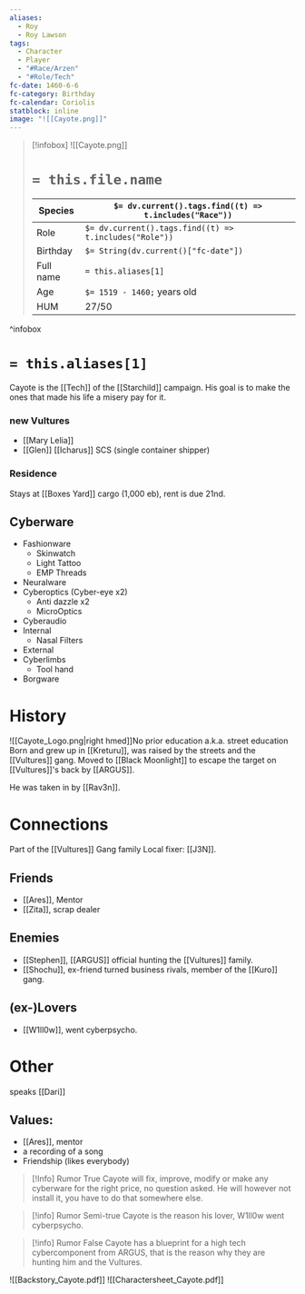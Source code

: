 ```yaml
---
aliases:
  - Roy
  - Roy Lawson
tags:
  - Character
  - Player
  - "#Race/Arzen"
  - "#Role/Tech"
fc-date: 1460-6-6
fc-category: Birthday
fc-calendar: Coriolis
statblock: inline
image: "![[Cayote.png]]"
---
```

> [!infobox]
> ![[Cayote.png]]
> # `= this.file.name`
> | Species | `$= dv.current().tags.find((t) => t.includes("Race"))` |
> | ---- | ---- |
> | Role | `$= dv.current().tags.find((t) => t.includes("Role"))` |
> | Birthday | `$= String(dv.current()["fc-date"])` |
> | Full name | `= this.aliases[1]`|
> | Age | `$= 1519 - 1460;` years old|
> | HUM | 27/50 |
^infobox
# `= this.aliases[1]`
Cayote is the [[Tech]] of the [[Starchild]] campaign. His goal is to make the ones that made his life a misery pay for it.
### new Vultures
- [[Mary Lelia]]
- [[Glen]]
[[Icharus]] SCS (single container shipper)
### Residence
Stays at [[Boxes Yard]] cargo (1,000 eb), rent is due 21nd.
## Cyberware
- Fashionware
	- Skinwatch
	- Light Tattoo
	- EMP Threads
- Neuralware
- Cyberoptics (Cyber-eye x2)
	- Anti dazzle x2
	- MicroOptics
- Cyberaudio
- Internal
	- Nasal Filters
- External
- Cyberlimbs
	- Tool hand
- Borgware

# History
![[Cayote_Logo.png|right hmed]]No prior education a.k.a. street education
Born and grew up in [[Kreturu]], was raised by the streets and the [[Vultures]] gang. Moved to [[Black Moonlight]] to escape the target on [[Vultures]]'s back by [[ARGUS]].

He was taken in by [[Rav3n]].
# Connections
Part of the [[Vultures]] Gang family
Local fixer: [[J3N]].
## Friends
- [[Ares]], Mentor
- [[Zita]], scrap dealer
## Enemies
- [[Stephen]], [[ARGUS]] official hunting the [[Vultures]] family.
- [[Shochu]], ex-friend turned business rivals, member of the [[Kuro]] gang.
## (ex-)Lovers
- [[W1ll0w]], went cyberpsycho.
# Other
speaks [[Dari]]
## Values:
- [[Ares]], mentor
- a recording of a song
- Friendship (likes everybody)

> [!Info] Rumor True
> Cayote will fix, improve, modify or make any cyberware for the right price, no question asked. He will however not install it, you have to do that somewhere else.

> [!info] Rumor Semi-true
> Cayote is the reason his lover, W1ll0w went cyberpsycho.

> [!info] Rumor False
> Cayote has a blueprint for a high tech cybercomponent from ARGUS, that is the reason why they are hunting him and the Vultures.

![[Backstory_Cayote.pdf]]
![[Charactersheet_Cayote.pdf]]